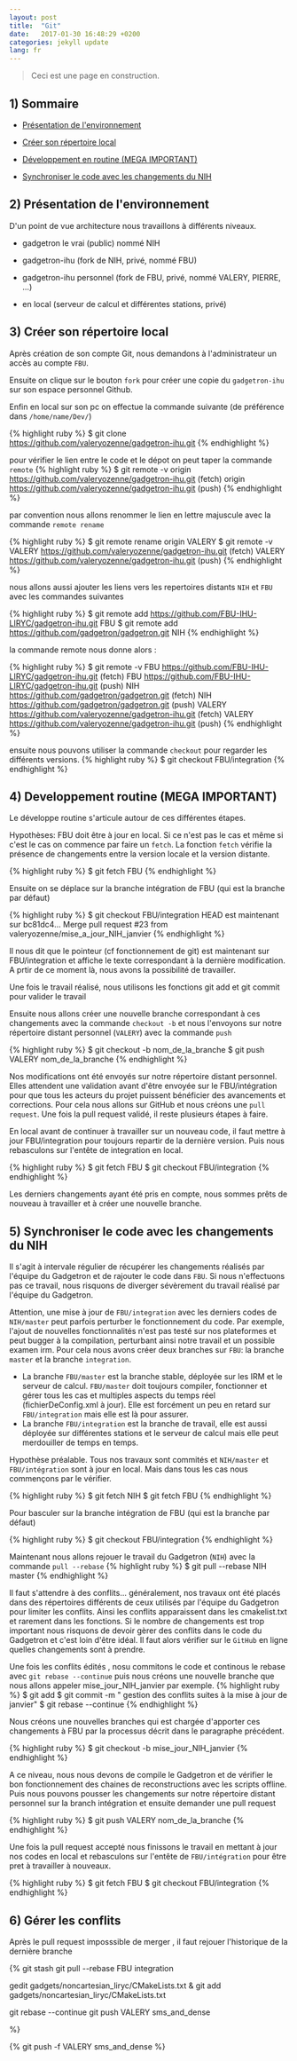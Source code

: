 ```yaml
---
layout: post
title:  "Git"
date:   2017-01-30 16:48:29 +0200
categories: jekyll update
lang: fr
---
```

> Ceci est une page en construction.

## 1) Sommaire

* [Présentation de l'environnement](#presentation)

* [Créer son répertoire local](#local)

* [Développement en routine (MEGA IMPORTANT)](#routine)

* [Synchroniser le code avec les changements du NIH](#nih)

## 2) Présentation de l'environnement <a id="presentation"></a>

D'un point de vue architecture nous travaillons à différents niveaux.

* gadgetron le vrai (public) nommé NIH

* gadgetron-ihu (fork de NIH, privé, nommé FBU)

* gadgetron-ihu personnel (fork de FBU, privé, nommé VALERY, PIERRE, ...)

* en local (serveur de calcul et différentes stations, privé)

## 3) Créer son répertoire local <a id="local"></a>

Après création de son compte Git, nous demandons à l'administrateur un accès au compte `FBU`.

Ensuite on clique sur le bouton `fork` pour créer une copie du `gadgetron-ihu` sur son espace personnel Github.

Enfin en local sur son pc on effectue la commande suivante (de préférence dans `/home/name/Dev/`)

{% highlight ruby %}
$ git clone	https://github.com/valeryozenne/gadgetron-ihu.git
{% endhighlight %}

pour vérifier le lien entre le code et le dépot on peut taper la commande `remote`
{% highlight ruby %}
$ git remote -v
origin	https://github.com/valeryozenne/gadgetron-ihu.git (fetch)
origin	https://github.com/valeryozenne/gadgetron-ihu.git (push)
{% endhighlight %}

par convention nous allons renommer le lien en lettre majuscule avec la commande `remote rename`

{% highlight ruby %}
$ git remote rename origin VALERY
$ git remote -v
VALERY	https://github.com/valeryozenne/gadgetron-ihu.git (fetch)
VALERY	https://github.com/valeryozenne/gadgetron-ihu.git (push)
{% endhighlight %}

nous allons aussi ajouter les liens vers les repertoires distants `NIH` et `FBU` avec les commandes suivantes

{% highlight ruby %}
$ git remote add https://github.com/FBU-IHU-LIRYC/gadgetron-ihu.git FBU
$ git remote add https://github.com/gadgetron/gadgetron.git NIH
{% endhighlight %}

la commande remote nous donne alors :

{% highlight ruby %}
$ git remote -v
FBU	https://github.com/FBU-IHU-LIRYC/gadgetron-ihu.git (fetch)
FBU	https://github.com/FBU-IHU-LIRYC/gadgetron-ihu.git (push)
NIH	https://github.com/gadgetron/gadgetron.git (fetch)
NIH	https://github.com/gadgetron/gadgetron.git (push)
VALERY	https://github.com/valeryozenne/gadgetron-ihu.git (fetch)
VALERY	https://github.com/valeryozenne/gadgetron-ihu.git (push)
{% endhighlight %}

ensuite nous pouvons utiliser la commande `checkout` pour regarder les différents versions.
{% highlight ruby %}
$ git checkout FBU/integration
{% endhighlight %}

## 4) Developpement routine (MEGA IMPORTANT) <a id="routine"></a>

Le développe routine s'articule autour de ces différentes étapes.

Hypothèses: FBU doit être à jour en local. Si ce n'est pas le cas et même si c'est le cas on commence par faire un `fetch`.
La fonction `fetch` vérifie la présence de changements entre la version locale et la version distante.

{% highlight ruby %}
$ git fetch FBU
{% endhighlight %}

Ensuite on se déplace sur la branche intégration de FBU (qui est la branche par défaut)

{% highlight ruby %}
$ git checkout FBU/integration
HEAD est maintenant sur bc81dc4... Merge pull request #23 from valeryozenne/mise_a_jour_NIH_janvier
{% endhighlight %}

Il nous dit que le pointeur (cf fonctionnement de git) est maintenant sur FBU/integration et affiche le texte correspondant à la dernière modification. A prtir de ce moment là, nous avons la possibilité de travailler.

Une fois le travail réalisé, nous utilisons les fonctions git add et git commit pour valider le travail

Ensuite nous allons créer une nouvelle branche correspondant à ces changements avec la commande `checkout -b` et nous l'envoyons sur notre répertoire distant personnel (`VALERY`) avec la commande `push`

{% highlight ruby %}
$ git checkout -b nom_de_la_branche
$ git push VALERY nom_de_la_branche
{% endhighlight %}

Nos modifications ont été envoyés sur notre répertoire distant personnel. Elles attendent une validation avant d'être envoyée sur le FBU/intégration pour que tous les acteurs du projet puissent bénéficier des avancements et corrections. Pour cela nous allons sur GitHub et nous créons une `pull request`. Une fois la pull request validé, il reste plusieurs étapes à faire.

En local avant de continuer à travailler sur un nouveau code, il faut mettre à jour FBU/integration pour toujours repartir de la dernière version. Puis nous rebasculons sur l'entête de integration en local.

{% highlight ruby %}
$ git fetch FBU
$ git checkout FBU/integration
{% endhighlight %}

Les derniers changements ayant été pris en compte, nous sommes prêts de nouveau à travailler et à créer une nouvelle branche.

## 5) Synchroniser le code avec les changements du NIH <a id="nih"></a>

Il s'agit à intervale régulier de récupérer les changements réalisés par l'équipe du Gadgetron et de rajouter le code dans `FBU`. Si nous n'effectuons pas ce travail, nous risquons de diverger sévèrement du travail réalisé par l'équipe du Gadgetron.

Attention, une mise à jour de `FBU/integration` avec les derniers codes de `NIH/master` peut parfois perturber le fonctionnement du code. Par exemple, l'ajout de nouvelles fonctionnalités n'est pas testé sur nos plateformes et peut bugger à la compilation, perturbant ainsi notre travail et un possible examen irm. Pour cela nous avons créer deux branches sur `FBU`: la branche `master` et la branche `integration`.

* La branche `FBU/master` est la branche stable, déployée sur les IRM et le serveur de calcul. `FBU/master` doit toujours compiler, fonctionner et gérer tous les cas et multiples aspects du temps réel (fichierDeConfig.xml à jour). Elle est forcément un peu en retard sur `FBU/integration` mais elle est là pour assurer.
* La branche `FBU/integration` est la branche de travail, elle est aussi déployée sur différentes stations et le serveur de calcul mais elle peut merdouiller de temps en temps.

Hypothèse préalable. Tous nos travaux sont commités et `NIH/master` et `FBU/intégration` sont à jour en local. Mais dans tous les cas nous commençons par le vérifier.

{% highlight ruby %}
$ git fetch NIH
$ git fetch FBU
{% endhighlight %}

Pour basculer sur la branche intégration de FBU (qui est la branche par défaut)

{% highlight ruby %}
$ git checkout FBU/integration
{% endhighlight %}

Maintenant nous allons rejouer le travail du Gadgetron (`NIH`) avec la commande `pull --rebase`
{% highlight ruby %}
$ git pull --rebase NIH master
{% endhighlight %}

Il faut s'attendre à des conflits... généralement, nos travaux ont été placés dans des répertoires différents de ceux utilisés par l'équipe du Gadgetron pour limiter les conflits. Ainsi les conflits apparaissent dans les cmakelist.txt et rarement dans les fonctions. Si le nombre de changements est trop important nous risquons de devoir gèrer des conflits dans le code du Gadgetron et c'est loin d'être idéal. Il faut alors vérifier sur le `GitHub` en ligne quelles changements sont à prendre.

Une fois les conflits édités , nosu commitons le code et continous le rebase avec `git rebase --continue`
 puis nous créons une nouvelle branche que nous allons appeler mise_jour_NIH_janvier par exemple.
{% highlight ruby %}
$ git add
$ git commit -m " gestion des conflits suites à la mise à jour de janvier"
$ git rebase --continue
{% endhighlight %}

Nous créons une nouvelles branches qui est chargée d'apporter ces changements à FBU par la processus décrit dans le paragraphe précédent.

{% highlight ruby %}
$ git checkout -b mise_jour_NIH_janvier
{% endhighlight %}

A ce niveau, nous nous devons de compile le Gadgetron et de vérifier le bon fonctionnement des chaines de reconstructions avec les scripts offline.
Puis nous pouvons pousser les changements sur notre répertoire distant personnel sur la branch intégration et ensuite demander une pull request

{% highlight ruby %}
$ git push VALERY nom_de_la_branche
{% endhighlight %}

Une fois la pull request accepté nous finissons le travail en mettant à jour nos codes en local et rebasculons sur l'entête de `FBU/intégration` pour être pret à travailler à nouveaux.

{% highlight ruby %}
$ git fetch FBU
$ git checkout FBU/integration
{% endhighlight %}


## 6) Gérer les conflits <a id="conflit1"></a>

Après le pull request imposssible de merger , il faut rejouer l'historique de la dernière branche 

{%
git stash
git pull --rebase FBU integration

gedit gadgets/noncartesian_liryc/CMakeLists.txt &
git add gadgets/noncartesian_liryc/CMakeLists.txt

git rebase --continue
git push VALERY sms_and_dense

%}

{%
  git push -f VALERY sms_and_dense
%}
